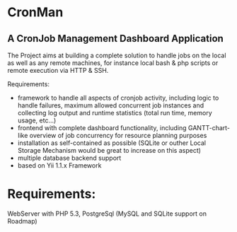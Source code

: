 CronMan
=======

A CronJob Management Dashboard Application
------------------------------------------
The Project aims at building a complete solution to handle jobs on the local as well as any remote machines, for instance local bash & php scripts or remote execution via HTTP & SSH. 

Requirements:
- framework to handle all aspects of cronjob activity, including logic to handle failures, maximum allowed concurrent job instances and collecting log output and runtime statistics (total run time, memory usage, etc...)
- frontend with complete dashboard functionality, including GANTT-chart-like overview of job concurrency for resource planning purposes
- installation as self-contained as possible (SQLite or outher Local Storage Mechanism would be great to increase on this aspect)
- multiple database backend support
- based on Yii 1.1.x Framework



Requirements:
=============
WebServer with PHP 5.3, PostgreSql (MySQL and SQLite support on Roadmap)


